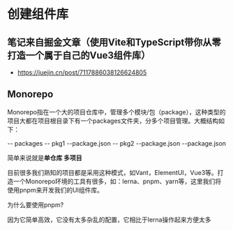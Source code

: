 # 创建组件库

## 笔记来自掘金文章（使用Vite和TypeScript带你从零打造一个属于自己的Vue3组件库）

- https://juejin.cn/post/7117886038126624805

## Monorepo

Monorepo指在一个大的项目仓库中，管理多个模块/包（package），这种类型的项目大都在项目根目录下有一个packages文件夹，分多个项目管理。大概结构如下：

-- packages
  -- pkg1
    --package.json
  -- pkg2
    --package.json
--package.json

简单来说就是**单仓库 多项目**

目前很多我们熟知的项目都是采用这种模式，如Vant，ElementUI，Vue3等。打造一个Monorepo环境的工具有很多，如：lerna、pnpm、yarn等，这里我们将使用pnpm来开发我们的UI组件库。

为什么要使用pnpm?

因为它简单高效，它没有太多杂乱的配置，它相比于lerna操作起来方便太多